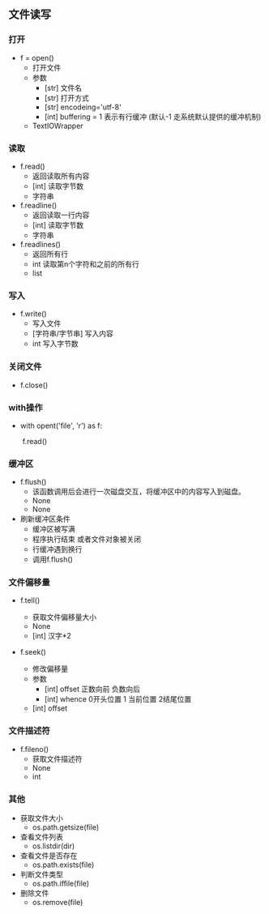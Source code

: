 ## 文件读写

### 打开

- f = open()
  - 打开文件
  - 参数
    - [str] 文件名 
    -  [str] 打开方式 
    -  [str] encodeing='utf-8'
    -  [int] buffering = 1 表示有行缓冲  (默认-1 走系统默认提供的缓冲机制)
  - TextIOWrapper 	

### 读取

- f.read()
  - 返回读取所有内容
  - [int] 读取字节数
  - 字符串
- f.readline()
  - 返回读取一行内容
  - [int] 读取字节数
  - 字符串
- f.readlines()
  - 返回所有行
  - int 读取第n个字符和之前的所有行
  - list

### 写入

- f.write()
  - 写入文件
  - [字符串/字节串] 写入内容
  - int 写入字节数

### 关闭文件

- f.close()



### with操作

- with opent('file', 'r') as f:

  ​		f.read()

### 缓冲区

- f.flush()
  - 该函数调用后会进行一次磁盘交互，将缓冲区中的内容写入到磁盘。
  - None
  - None
- 刷新缓冲区条件
  - 缓冲区被写满
  - 程序执行结束 或者文件对象被关闭
  - 行缓冲遇到换行
  - 调用f.flush()

### 文件偏移量

- f.tell()
  - 获取文件偏移量大小
  - None
  - [int] 汉字*2

- f.seek()
  - 修改偏移量
  - 参数
    - [int] offset  正数向前  负数向后
    - [int]  whence   0开头位置 1 当前位置  2结尾位置
  - [int]  offset

### 文件描述符

- f.fileno()
  - 获取文件描述符
  - None
  - int 



### 其他

- 获取文件大小
  - os.path.getsize(file)
- 查看文件列表
  - os.listdir(dir)
- 查看文件是否存在
  - os.path.exists(file)
- 判断文件类型
  - os.path.iffile(file)
- 删除文件
  - os.remove(file)

